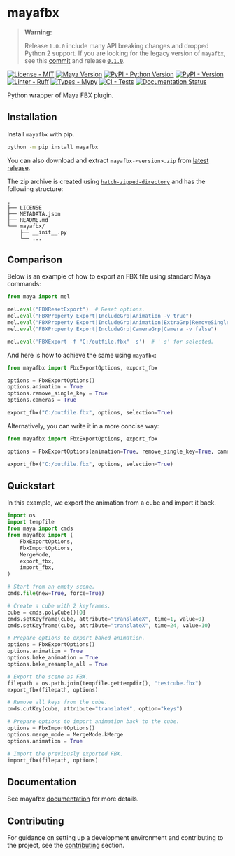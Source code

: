 [mayafbx-documentation]: https://mayafbx.readthedocs.io/latest
[mayafbx-license]: https://github.com/tahv/mayafbx/blob/main/LICENSE
[mayafbx-repo]: https://github.com/tahv/mayafbx
[mayafbx-pypi]: https://pypi.org/project/mayafbx
[ruff-repo]: https://github.com/astral-sh/ruff
[mypy-repo]: https://github.com/python/mypy
[mayafbx-workflow-tests]: https://github.com/tahv/mayafbx/actions/workflows/tests.yml
[mayafbx-latest-release]: https://github.com/tahv/mayafbx/releases/latest
[mayafbx-contributing]: https://mayafbx.readthedocs.io/latest/contributing.html

# mayafbx

> **Warning:**
>
> Release `1.0.0` include many API breaking changes and dropped Python 2 support.
> If you are looking for the legacy version of `mayafbx`, see this 
> [commit](https://github.com/tahv/mayafbx/tree/95d52a61bdefd84c90b9822b2ccb829da89626a8)
> and release [`0.1.0`](https://github.com/tahv/mayafbx/releases/tag/0.1.0).

[![License - MIT](https://img.shields.io/github/license/tahv/mayafbx?label=License)][mayafbx-license]
[![Maya Version](https://img.shields.io/badge/Maya-2022%20%7C%202023%20%7C%202024%20%7C%202025-%2339a5cc?logo=autodesk&logoColor=white)][mayafbx-pypi]
[![PyPI - Python Version](https://img.shields.io/pypi/pyversions/mayafbx?logo=python&label=Python&logoColor=white)][mayafbx-pypi]
[![PyPI - Version](https://img.shields.io/pypi/v/mayafbx?logo=pypi&label=PyPI&logoColor=white)][mayafbx-pypi]
[![Linter - Ruff](https://img.shields.io/endpoint?url=https://raw.githubusercontent.com/charliermarsh/ruff/main/assets/badge/v1.json)][ruff-repo]
[![Types - Mypy](https://img.shields.io/badge/Types-Mypy-blue.svg)][mypy-repo]
[![CI - Tests](https://img.shields.io/github/actions/workflow/status/tahv/mayafbx/tests.yml?logo=github&logoColor=white&label=Tests)][mayafbx-workflow-tests]
[![Documentation Status](https://img.shields.io/readthedocs/mayafbx?logo=readthedocs&logoColor=white&label=Documentation)][mayafbx-documentation]

Python wrapper of Maya FBX plugin.

## Installation

Install `mayafbx` with pip.

```bash
python -m pip install mayafbx
```

You can also download and extract `mayafbx-<version>.zip` from [latest release][mayafbx-latest-release].

The zip archive is created using 
[`hatch-zipped-directory`](https://github.com/dairiki/hatch-zipped-directory) 
and has the following structure:

```text
.
├── LICENSE
├── METADATA.json
├── README.md
└── mayafbx/
    ├── __init__.py
    └── ...
```

## Comparison

Below is an example of how to export an FBX file using standard Maya commands:

```python
from maya import mel

mel.eval("FBXResetExport")  # Reset options.
mel.eval("FBXProperty Export|IncludeGrp|Animation -v true")
mel.eval("FBXProperty Export|IncludeGrp|Animation|ExtraGrp|RemoveSingleKey -v true")
mel.eval("FBXProperty Export|IncludeGrp|CameraGrp|Camera -v false")

mel.eval('FBXExport -f "C:/outfile.fbx" -s')  # '-s' for selected.
```

And here is how to achieve the same using `mayafbx`:

```python
from mayafbx import FbxExportOptions, export_fbx

options = FbxExportOptions()
options.animation = True
options.remove_single_key = True
options.cameras = True

export_fbx("C:/outfile.fbx", options, selection=True)
```

Alternatively, you can write it in a more concise way:

```python
from mayafbx import FbxExportOptions, export_fbx

options = FbxExportOptions(animation=True, remove_single_key=True, cameras=True)

export_fbx("C:/outfile.fbx", options, selection=True)
```

## Quickstart

In this example, we export the animation from a cube and import it back.

```python
import os
import tempfile
from maya import cmds
from mayafbx import (
    FbxExportOptions, 
    FbxImportOptions, 
    MergeMode,
    export_fbx,
    import_fbx, 
)

# Start from an empty scene.
cmds.file(new=True, force=True)

# Create a cube with 2 keyframes.
cube = cmds.polyCube()[0]
cmds.setKeyframe(cube, attribute="translateX", time=1, value=0)
cmds.setKeyframe(cube, attribute="translateX", time=24, value=10)

# Prepare options to export baked animation.
options = FbxExportOptions()
options.animation = True
options.bake_animation = True
options.bake_resample_all = True

# Export the scene as FBX.
filepath = os.path.join(tempfile.gettempdir(), "testcube.fbx")
export_fbx(filepath, options)

# Remove all keys from the cube.
cmds.cutKey(cube, attribute="translateX", option="keys")

# Prepare options to import animation back to the cube.
options = FbxImportOptions()
options.merge_mode = MergeMode.kMerge
options.animation = True

# Import the previously exported FBX.
import_fbx(filepath, options)
```

## Documentation

See mayafbx [documentation][mayafbx-documentation] for more details.

## Contributing

For guidance on setting up a development environment and contributing to the project,
see the [contributing][mayafbx-contributing] section.

